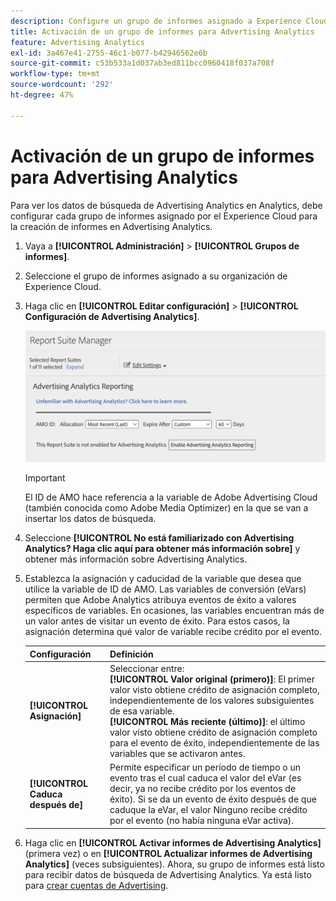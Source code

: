 ```yaml
---
description: Configure un grupo de informes asignado a Experience Cloud para utilizarlo en Advertising Analytics.
title: Activación de un grupo de informes para Advertising Analytics
feature: Advertising Analytics
exl-id: 3a467e41-2755-46c1-b077-b42946562e6b
source-git-commit: c53b533a1d037ab3ed811bcc0960418f037a708f
workflow-type: tm+mt
source-wordcount: '292'
ht-degree: 47%

---
```


# Activación de un grupo de informes para Advertising Analytics

Para ver los datos de búsqueda de Advertising Analytics en Analytics, debe configurar cada grupo de informes asignado por el Experience Cloud para la creación de informes en Advertising Analytics.

1. Vaya a **[!UICONTROL Administración]** > **[!UICONTROL Grupos de informes]**.

1. Seleccione el grupo de informes asignado a su organización de Experience Cloud.
1. Haga clic en **[!UICONTROL Editar configuración]** > **[!UICONTROL Configuración de Advertising Analytics]**.

   ![Creación de informes](assets/aa-reporting.png)

   >[!IMPORTANT]
   >
   >El ID de AMO hace referencia a la variable de Adobe Advertising Cloud (también conocida como Adobe Media Optimizer) en la que se van a insertar los datos de búsqueda.

1. Seleccione **[!UICONTROL No está familiarizado con Advertising Analytics? Haga clic aquí para obtener más información sobre]** y obtener más información sobre Advertising Analytics.

1. Establezca la asignación y caducidad de la variable que desea que utilice la variable de ID de AMO. Las variables de conversión (eVars) permiten que Adobe Analytics atribuya eventos de éxito a valores específicos de variables. En ocasiones, las variables encuentran más de un valor antes de visitar un evento de éxito. Para estos casos, la asignación determina qué valor de variable recibe crédito por el evento.

   | Configuración | Definición |
   |--- |--- |
   | **[!UICONTROL Asignación]** | Seleccionar entre:<br/> **[!UICONTROL Valor original (primero)]**: El primer valor visto obtiene crédito de asignación completo, independientemente de los valores subsiguientes de esa variable. <br/>**[!UICONTROL Más reciente (último)]**: el último valor visto obtiene crédito de asignación completo para el evento de éxito, independientemente de las variables que se activaron antes. |
   | **[!UICONTROL Caduca después de]** | Permite especificar un período de tiempo o un evento tras el cual caduca el valor del eVar (es decir, ya no recibe crédito por los eventos de éxito).  Si se da un evento de éxito después de que caduque la eVar, el valor Ninguno recibe crédito por el evento (no había ninguna eVar activa). |

1. Haga clic en **[!UICONTROL Activar informes de Advertising Analytics]** (primera vez) o en **[!UICONTROL Actualizar informes de Advertising Analytics]** (veces subsiguientes). Ahora, su grupo de informes está listo para recibir datos de búsqueda de Advertising Analytics. Ya está listo para [crear cuentas de Advertising](/help/integrate/c-advertising-analytics/c-adanalytics-workflow/aa-create-ad-account.md).
